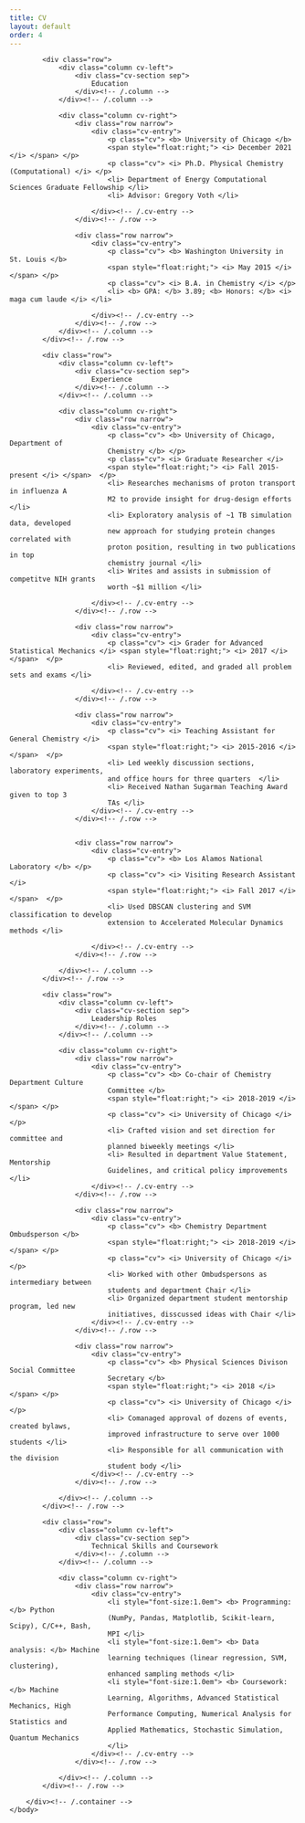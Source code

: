 ```yaml
---
title: CV
layout: default
order: 4
---
```


<html>
    <body>
        <div class="container">

            <div class="row">
                <div class="column cv-left">
                    <div class="cv-section sep">
                        Education 
                    </div><!-- /.column -->
                </div><!-- /.column -->

                <div class="column cv-right">
                    <div class="row narrow">
                        <div class="cv-entry">
                            <p class="cv"> <b> University of Chicago </b> 
                            <span style="float:right;"> <i> December 2021 </i> </span> </p>
                            <p class="cv"> <i> Ph.D. Physical Chemistry (Computational) </i> </p>
                            <li> Department of Energy Computational Sciences Graduate Fellowship </li>
                            <li> Advisor: Gregory Voth </li>

                        </div><!-- /.cv-entry -->
                    </div><!-- /.row -->

                    <div class="row narrow">
                        <div class="cv-entry">
                            <p class="cv"> <b> Washington University in St. Louis </b> 
                            <span style="float:right;"> <i> May 2015 </i> </span> </p>
                            <p class="cv"> <i> B.A. in Chemistry </i> </p>
                            <li> <b> GPA: </b> 3.89; <b> Honors: </b> <i> maga cum laude </i> </li>

                        </div><!-- /.cv-entry -->
                    </div><!-- /.row -->
                </div><!-- /.column -->
            </div><!-- /.row -->

            <div class="row">
                <div class="column cv-left">
                    <div class="cv-section sep">
                        Experience 
                    </div><!-- /.column -->
                </div><!-- /.column -->

                <div class="column cv-right">
                    <div class="row narrow">
                        <div class="cv-entry">
                            <p class="cv"> <b> University of Chicago, Department of
                            Chemistry </b> </p>
                            <p class="cv"> <i> Graduate Researcher </i>
                            <span style="float:right;"> <i> Fall 2015-present </i> </span>  </p>
                            <li> Researches mechanisms of proton transport in influenza A
                            M2 to provide insight for drug-design efforts </li>
                            <li> Exploratory analysis of ~1 TB simulation data, developed
                            new approach for studying protein changes correlated with
                            proton position, resulting in two publications in top
                            chemistry journal </li>
                            <li> Writes and assists in submission of competitve NIH grants
                            worth ~$1 million </li>

                        </div><!-- /.cv-entry -->
                    </div><!-- /.row -->

                    <div class="row narrow">
                        <div class="cv-entry">
                            <p class="cv"> <i> Grader for Advanced Statistical Mechanics </i> <span style="float:right;"> <i> 2017 </i> </span>  </p>
                            <li> Reviewed, edited, and graded all problem sets and exams </li>

                        </div><!-- /.cv-entry -->
                    </div><!-- /.row -->

                    <div class="row narrow">
                        <div class="cv-entry">
                            <p class="cv"> <i> Teaching Assistant for General Chemistry </i>
                            <span style="float:right;"> <i> 2015-2016 </i> </span>  </p>
                            <li> Led weekly discussion sections, laboratory experiments,
                            and office hours for three quarters  </li>
                            <li> Received Nathan Sugarman Teaching Award given to top 3
                            TAs </li>
                        </div><!-- /.cv-entry -->
                    </div><!-- /.row -->


                    <div class="row narrow">
                        <div class="cv-entry">
                            <p class="cv"> <b> Los Alamos National Laboratory </b> </p>
                            <p class="cv"> <i> Visiting Research Assistant </i>
                            <span style="float:right;"> <i> Fall 2017 </i> </span>  </p>
                            <li> Used DBSCAN clustering and SVM classification to develop
                            extension to Accelerated Molecular Dynamics methods </li>

                        </div><!-- /.cv-entry -->
                    </div><!-- /.row -->

                </div><!-- /.column -->
            </div><!-- /.row -->

            <div class="row">
                <div class="column cv-left">
                    <div class="cv-section sep">
                        Leadership Roles 
                    </div><!-- /.column -->
                </div><!-- /.column -->

                <div class="column cv-right">
                    <div class="row narrow">
                        <div class="cv-entry">
                            <p class="cv"> <b> Co-chair of Chemistry Department Culture
                            Committee </b> 
                            <span style="float:right;"> <i> 2018-2019 </i> </span> </p>
                            <p class="cv"> <i> University of Chicago </i> </p>
                            <li> Crafted vision and set direction for committee and
                            planned biweekly meetings </li>
                            <li> Resulted in department Value Statement, Mentorship
                            Guidelines, and critical policy improvements </li>
                        </div><!-- /.cv-entry -->
                    </div><!-- /.row -->

                    <div class="row narrow">
                        <div class="cv-entry">
                            <p class="cv"> <b> Chemistry Department Ombudsperson </b> 
                            <span style="float:right;"> <i> 2018-2019 </i> </span> </p>
                            <p class="cv"> <i> University of Chicago </i> </p>
                            <li> Worked with other Ombudspersons as intermediary between
                            students and department Chair </li>
                            <li> Organized department student mentorship program, led new
                            initiatives, disscussed ideas with Chair </li>
                        </div><!-- /.cv-entry -->
                    </div><!-- /.row -->

                    <div class="row narrow">
                        <div class="cv-entry">
                            <p class="cv"> <b> Physical Sciences Divison Social Committee
                            Secretary </b> 
                            <span style="float:right;"> <i> 2018 </i> </span> </p>
                            <p class="cv"> <i> University of Chicago </i> </p>
                            <li> Comanaged approval of dozens of events, created bylaws,
                            improved infrastructure to serve over 1000 students </li>
                            <li> Responsible for all communication with the division
                            student body </li>
                        </div><!-- /.cv-entry -->
                    </div><!-- /.row -->

                </div><!-- /.column -->
            </div><!-- /.row -->

            <div class="row">
                <div class="column cv-left">
                    <div class="cv-section sep">
                        Technical Skills and Coursework 
                    </div><!-- /.column -->
                </div><!-- /.column -->

                <div class="column cv-right">
                    <div class="row narrow">
                        <div class="cv-entry">
                            <li style="font-size:1.0em"> <b> Programming: </b> Python
                            (NumPy, Pandas, Matplotlib, Scikit-learn, Scipy), C/C++, Bash,
                            MPI </li>
                            <li style="font-size:1.0em"> <b> Data analysis: </b> Machine
                            learning techniques (linear regression, SVM, clustering),
                            enhanced sampling methods </li>
                            <li style="font-size:1.0em"> <b> Coursework: </b> Machine
                            Learning, Algorithms, Advanced Statistical Mechanics, High
                            Performance Computing, Numerical Analysis for Statistics and
                            Applied Mathematics, Stochastic Simulation, Quantum Mechanics
                            </li>
                        </div><!-- /.cv-entry -->
                    </div><!-- /.row -->

                </div><!-- /.column -->
            </div><!-- /.row -->

        </div><!-- /.container -->
    </body>
</html>
